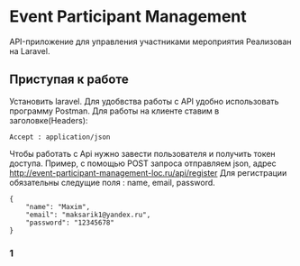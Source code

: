 # Event Participant Management 

API-приложение для управления участниками мероприятия
Реализован на Laravel.


## Приступая к работе

Установить laravel.
Для удобвства работы с API удобно использовать программу Postman.
Для работы на клиенте ставим в заголовке(Headers): 

    Accept : application/json

Чтобы работать с Api нужно завести пользователя и получить токен доступа.
Пример, с помощью POST запроса отправляем json, адрес http://event-participant-management-loc.ru/api/register
Для регистрации обязательны следущие поля : name, email, password.

    {
        "name": "Maxim",
        "email": "maksarik1@yandex.ru",
        "password": "12345678"
    }





### 1


